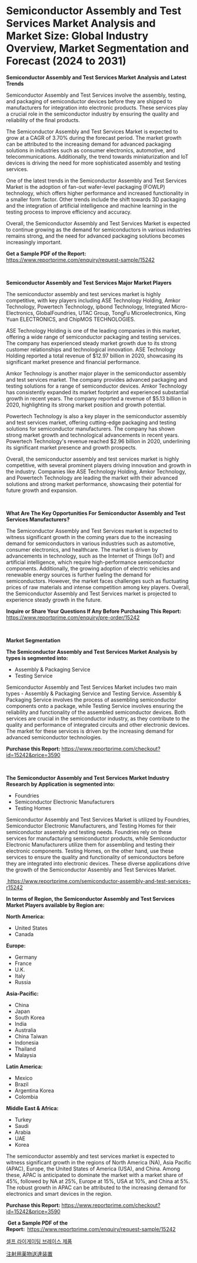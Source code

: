 <p><h1>Semiconductor Assembly and Test Services Market Analysis and Market Size: Global Industry Overview, Market Segmentation and Forecast (2024 to 2031)</h1></p><p><strong>Semiconductor Assembly and Test Services Market Analysis and Latest Trends</strong></p>
<p><p>Semiconductor Assembly and Test Services involve the assembly, testing, and packaging of semiconductor devices before they are shipped to manufacturers for integration into electronic products. These services play a crucial role in the semiconductor industry by ensuring the quality and reliability of the final products.</p><p>The Semiconductor Assembly and Test Services Market is expected to grow at a CAGR of 3.70% during the forecast period. The market growth can be attributed to the increasing demand for advanced packaging solutions in industries such as consumer electronics, automotive, and telecommunications. Additionally, the trend towards miniaturization and IoT devices is driving the need for more sophisticated assembly and testing services.</p><p>One of the latest trends in the Semiconductor Assembly and Test Services Market is the adoption of fan-out wafer-level packaging (FOWLP) technology, which offers higher performance and increased functionality in a smaller form factor. Other trends include the shift towards 3D packaging and the integration of artificial intelligence and machine learning in the testing process to improve efficiency and accuracy.</p><p>Overall, the Semiconductor Assembly and Test Services Market is expected to continue growing as the demand for semiconductors in various industries remains strong, and the need for advanced packaging solutions becomes increasingly important.</p></p>
<p><strong>Get a Sample PDF of the Report:&nbsp;</strong> <a href="https://www.reportprime.com/enquiry/request-sample/15242">https://www.reportprime.com/enquiry/request-sample/15242</a></p>
<p>&nbsp;</p>
<p><strong>Semiconductor Assembly and Test Services Major Market Players</strong></p>
<p><p>The semiconductor assembly and test services market is highly competitive, with key players including ASE Technology Holding, Amkor Technology, Powertech Technology, ipbond Technology, Integrated Micro-Electronics, GlobalFoundries, UTAC Group, TongFu Microelectronics, King Yuan ELECTRONICS, and ChipMOS TECHNOLOGIES. </p><p>ASE Technology Holding is one of the leading companies in this market, offering a wide range of semiconductor packaging and testing services. The company has experienced steady market growth due to its strong customer relationships and technological innovation. ASE Technology Holding reported a total revenue of $12.97 billion in 2020, showcasing its significant market presence and financial performance.</p><p>Amkor Technology is another major player in the semiconductor assembly and test services market. The company provides advanced packaging and testing solutions for a range of semiconductor devices. Amkor Technology has consistently expanded its market footprint and experienced substantial growth in recent years. The company reported a revenue of $5.13 billion in 2020, highlighting its strong market position and growth potential.</p><p>Powertech Technology is also a key player in the semiconductor assembly and test services market, offering cutting-edge packaging and testing solutions for semiconductor manufacturers. The company has shown strong market growth and technological advancements in recent years. Powertech Technology's revenue reached $2.96 billion in 2020, underlining its significant market presence and growth prospects.</p><p>Overall, the semiconductor assembly and test services market is highly competitive, with several prominent players driving innovation and growth in the industry. Companies like ASE Technology Holding, Amkor Technology, and Powertech Technology are leading the market with their advanced solutions and strong market performance, showcasing their potential for future growth and expansion.</p></p>
<p>&nbsp;</p>
<p><strong>What Are The Key Opportunities For Semiconductor Assembly and Test Services Manufacturers?</strong></p>
<p><p>The Semiconductor Assembly and Test Services market is expected to witness significant growth in the coming years due to the increasing demand for semiconductors in various industries such as automotive, consumer electronics, and healthcare. The market is driven by advancements in technology, such as the Internet of Things (IoT) and artificial intelligence, which require high-performance semiconductor components. Additionally, the growing adoption of electric vehicles and renewable energy sources is further fueling the demand for semiconductors. However, the market faces challenges such as fluctuating prices of raw materials and intense competition among key players. Overall, the Semiconductor Assembly and Test Services market is projected to experience steady growth in the future.</p></p>
<p><strong>Inquire or Share Your Questions If Any Before Purchasing This Report:</strong> <a href="https://www.reportprime.com/enquiry/pre-order/15242">https://www.reportprime.com/enquiry/pre-order/15242</a></p>
<p>&nbsp;</p>
<p><strong>Market Segmentation</strong></p>
<p><strong>The Semiconductor Assembly and Test Services Market Analysis by types is segmented into:</strong></p>
<p><ul><li>Assembly & Packaging Service</li><li>Testing Service</li></ul></p>
<p><p>Semiconductor Assembly and Test Services Market includes two main types - Assembly & Packaging Service and Testing Service. Assembly & Packaging Service involves the process of assembling semiconductor components onto a package, while Testing Service involves ensuring the reliability and functionality of the assembled semiconductor devices. Both services are crucial in the semiconductor industry, as they contribute to the quality and performance of integrated circuits and other electronic devices. The market for these services is driven by the increasing demand for advanced semiconductor technologies.</p></p>
<p><strong>Purchase this Report:&nbsp;</strong><a href="https://www.reportprime.com/checkout?id=15242&price=3590">https://www.reportprime.com/checkout?id=15242&price=3590</a></p>
<p>&nbsp;</p>
<p><strong>The Semiconductor Assembly and Test Services Market Industry Research by Application is segmented into:</strong></p>
<p><ul><li>Foundries</li><li>Semiconductor Electronic Manufacturers</li><li>Testing Homes</li></ul></p>
<p><p>Semiconductor Assembly and Test Services Market is utilized by Foundries, Semiconductor Electronic Manufacturers, and Testing Homes for their semiconductor assembly and testing needs. Foundries rely on these services for manufacturing semiconductor products, while Semiconductor Electronic Manufacturers utilize them for assembling and testing their electronic components. Testing Homes, on the other hand, use these services to ensure the quality and functionality of semiconductors before they are integrated into electronic devices. These diverse applications drive the growth of the Semiconductor Assembly and Test Services Market.</p></p>
<p><a href="https://www.reportprime.com/semiconductor-assembly-and-test-services-r15242">&nbsp;https://www.reportprime.com/semiconductor-assembly-and-test-services-r15242</a></p>
<p><strong>In terms of Region, the Semiconductor Assembly and Test Services Market Players available by Region are:</strong></p>
<p>
    <p> <strong> North America: </strong>
        <ul>
            <li>United States</li>
            <li>Canada</li>
        </ul>
        </p> 
    <p> <strong> Europe: </strong>
        <ul>
            <li>Germany</li>
            <li>France</li>
            <li>U.K.</li>
            <li>Italy</li>
            <li>Russia</li>
        </ul>
        </p> 
    <p> <strong> Asia-Pacific: </strong>
        <ul>
            <li>China</li>
            <li>Japan</li>
            <li>South Korea</li>
            <li>India</li>
            <li>Australia</li>
            <li>China Taiwan</li>
            <li>Indonesia</li>
            <li>Thailand</li>
            <li>Malaysia</li>
        </ul>
        </p> 
    <p> <strong> Latin America: </strong>
        <ul>
            <li>Mexico</li>
            <li>Brazil</li>
            <li>Argentina Korea</li>
            <li>Colombia</li>
        </ul>
        </p> 
    <p> <strong> Middle East & Africa: </strong>
        <ul>
            <li>Turkey</li>
            <li>Saudi</li>
            <li>Arabia</li>
            <li>UAE</li>
            <li>Korea</li>
        </ul>
    </p>
    </p>
<p><p>The semiconductor assembly and test services market is expected to witness significant growth in the regions of North America (NA), Asia Pacific (APAC), Europe, the United States of America (USA), and China. Among these, APAC is anticipated to dominate the market with a market share of 45%, followed by NA at 25%, Europe at 15%, USA at 10%, and China at 5%. The robust growth in APAC can be attributed to the increasing demand for electronics and smart devices in the region.</p></p>
<p><strong>Purchase this Report: </strong><a href="https://www.reportprime.com/checkout?id=15242&price=3590">https://www.reportprime.com/checkout?id=15242&price=3590</a></p>
<p>&nbsp;<strong>Get a Sample PDF of the Report:&nbsp;&nbsp;</strong><a href="https://www.reportprime.com/enquiry/request-sample/15242">https://www.reportprime.com/enquiry/request-sample/15242</a></p>
<p><strong></strong></p>
<p><p><a href="https://github.com/KellyLyncyh543964/Market-Research-Report-List-3/blob/main/1744579108049.md">셀프 라이게이팅 브레이스 제품</a></p><p><a href="https://github.com/zjkmgcs938405/Market-Research-Report-List-4/blob/main/689765887238.md">注射用薬物送達装置</a></p></p>